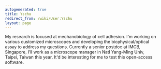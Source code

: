 ```yaml
---
autogenerated: true
title: Yschu
redirect_from: /wiki/User:Yschu
layout: page
---
```


My research is focused at mechanobiology of cell adhesion. I'm working
on various customized microscopes and developing the biophysical/optical
assay to address my questions. Currently a senior postdoc at IMCB,
Singapore, I'll work as a microscope manager in Natl Yang-Ming Univ,
Taipei, Taiwan this year. It'd be interesting for me to test this
open-access software.
